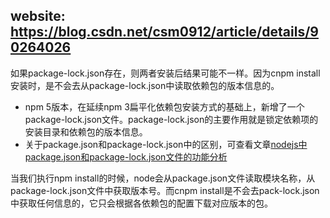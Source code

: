 ## website: https://blog.csdn.net/csm0912/article/details/90264026

如果package-lock.json存在，则两者安装后结果可能不一样。因为cnpm install安装时，是不会去从package-lock.json中读取依赖包的版本信息的。
- npm 5版本，在延续npm 3扁平化依赖包安装方式的基础上，新增了一个package-lock.json文件。package-lock.json的主要作用就是锁定依赖项的安装目录和依赖包的版本信息。 
- 关于package.json和package-lock.json中的区别，可查看文章<a href="https://blog.csdn.net/u013992330/article/details/81110018">nodejs中package.json和package-lock.json文件的功能分析</a>


 当我们执行npm install的时候，node会从package.json文件读取模块名称，从package-lock.json文件中获取版本号。而cnpm install是不会去pack-lock.json中获取任何信息的，它只会根据各依赖包的配置下载对应版本的包。